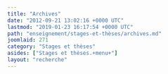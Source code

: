 ```yaml
---
title: "Archives"
date: "2012-09-21 13:02:16 +0000 UTC"
lastmod: "2019-01-23 16:17:54 +0000 UTC"
path: "enseignement/stages-et-thèses/archives.md"
joomlaid: 271
category: "Stages et thèses"
asides: ["Stages et thèses.+menu+"]
layout: "recherche"
---
```


